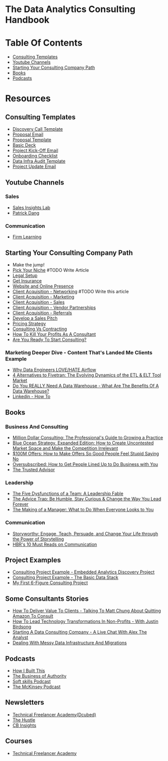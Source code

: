 # The Data Analytics Consulting Handbook

# Table Of Contents
- [Consulting Templates]()
- [Youtube Channels]()
- [Starting Your Consulting Company Path]()
- [Books]()
- [Podcasts]()
  
# Resources

## Consulting Templates

- [Discovery Call Template](https://docs.google.com/document/d/1aauhttNwj2uDcn0g04vS4UahgZ_JqNZ1mQbCHRvH71Q/edit)
- [Proposal Email](https://docs.google.com/document/d/1gwpgkQxfJ93D-c6uEJWQIL9BixTxfg6Lo_gYI5Zhr8o/edit)
- [Proposal Template](https://docs.google.com/document/d/18Kh7A41Y0Nh-1gnrz9dm5TImqcnyTsehtPQ0hyPHP4A/edit)
- [Basic Deck](https://www.canva.com/design/DAFy2NUMT0A/crG0CM016tnJ5UrYAfG8ew/edit)
- [Project Kick-Off Email](https://docs.google.com/document/d/1DGH8hx-6kUIh0z1bmMnJkU1CUxdxkY_IHAXbthDDCVY/edit)
- [Onboarding Checklist](https://docs.google.com/spreadsheets/d/1SwXRj7dY40Sr2pEhdqh30F-cRTpAicsZtLBJKQSA7vg/edit#gid=0)
- [Data Infra Audit Template](https://courses.technicalfreelanceracademy.com/courses/take/starting-6-7-figure-consulting/pdfs/46561785-data-infra-audit-example)
- [Project Update Email](https://docs.google.com/document/d/1FfJeYtzmvrR-1ZJ7iWmhmzOSf5dZInTkzGo2aTye7Ts/edit#heading=h.euhkduit0zl8)

## Youtube Channels

### Sales
- [Sales Insights Lab](https://www.youtube.com/@SalesInsightsLab/videos)
- [Patrick Dang](https://www.youtube.com/@patrickdang/videos)

### Communication
- [Firm Learning](https://www.youtube.com/@FirmLearning/videos)

## Starting Your Consulting Company Path

- Make the jump!
- [Pick Your Niche](https://courses.technicalfreelanceracademy.com/courses/take/starting-6-7-figure-consulting/lessons/44743530-finding-a-niche) #TODO Write Article
- [Legal Setup]()
- [Get Insurance]()
- [Website and Online Presence]()
- [Client Acquisition - Networking]() #TODO Write this article
- [Client Acquisition - Marketing](https://dcubed.substack.com/p/how-to-get-clients-as-a-consultant)
- [Client Acquisition - Sales](https://dcubed.substack.com/p/how-to-sell-your-data-consulting)
- [Client Acquisition - Vendor Partnerships](https://courses.technicalfreelanceracademy.com/courses/take/starting-6-7-figure-consulting/lessons/43080213-vendor-partnerships)
- [Client Acquisition - Referrals](https://courses.technicalfreelanceracademy.com/courses/take/starting-6-7-figure-consulting/lessons/48562280-using-client-referrals-to-sell)
- [Develop a Sales Pitch](https://blog.hubspot.com/sales/sales-pitch-examples)
- [Pricing Strategy](https://courses.technicalfreelanceracademy.com/courses/take/starting-6-7-figure-consulting/lessons/43080208-how-do-you-decide-your-pricing-strategy)
- [Consulting Vs Contracting](https://courses.technicalfreelanceracademy.com/courses/take/starting-6-7-figure-consulting/lessons/44743513-consulting-vs-contracting)
- [How To Kill Your Profits As A Consultant](https://dcubed.substack.com/p/how-to-kill-your-profits-as-a-data)
- [Are You Ready To Start Consulting?](https://courses.technicalfreelanceracademy.com/courses/take/starting-6-7-figure-consulting/lessons/42937320-intro-how-i-started-consulting)


### Marketing Deeper Dive - Content That's Landed Me Clients Example 
- [Why Data Engineers LOVE/HATE Airflow ](https://www.youtube.com/watch?v=h5X3124R61U)
- [4 Alternatives to Fivetran: The Evolving Dynamics of the ETL & ELT Tool Market](https://www.theseattledataguy.com/4-alternatives-to-fivetran-the-evolving-dynamics-of-the-etl-elt-tool-market/#page-content)
- [Do You REALLY Need A Data Warehouse - What Are The Benefits Of A Data Warehouse?](https://www.youtube.com/watch?v=0DsaafI1fTQ)
- [Linkedin - How To](https://courses.technicalfreelanceracademy.com/courses/take/starting-6-7-figure-consulting/lessons/48562365-marketing-walking-through-linkedin-posts)

## Books

### Business And Consulting
- [Million Dollar Consulting: The Professional's Guide to Growing a Practice](https://www.amazon.com/Million-Dollar-Consulting-Alan-Weiss/dp/0071622101)
- [Blue Ocean Strategy, Expanded Edition: How to Create Uncontested Market Space and Make the Competition Irrelevant](https://www.amazon.com/Blue-Ocean-Strategy-Expanded-Uncontested/dp/B089DM3GZ9/ref=sr_1_47?crid=38CTIZXFNLH54)
- [$100M Offers: How to Make Offers So Good People Feel Stupid Saying No](https://www.amazon.com/100M-Offers-People-Stupid-Saying/dp/B09BK52JFJ/ref=sr_1_11?crid=307SWR3ZUMOOT)
- [Oversubscribed: How to Get People Lined Up to Do Business with You](https://www.amazon.com/Oversubscribed-How-People-Lined-Business/dp/B085P1N7LR/ref=sr_1_1?crid=SY0FOXSLAE9W)
- [The Trusted Advisor](https://www.amazon.com/Trusted-Advisor-David-H-Maister-ebook/dp/B000FC0VWA/r)

### Leadership
- [The Five Dysfunctions of a Team: A Leadership Fable]([https://www.amazon.com/Storyworthy-Engage-Persuade-through-Storytelling-ebook/dp/B07CV2PFYJ](https://www.amazon.com/Five-Dysfunctions-of-Team-audiobook/dp/B000079XXR/ref=sr_1_31?crid=37DZSYSUD2LVH))
- [The Advice Trap: Be Humble, Stay Curious & Change the Way You Lead Forever](https://www.amazon.com/Advice-Trap-Humble-Curious-Forever-ebook/dp/B083YZTW4B)
- [The Making of a Manager: What to Do When Everyone Looks to You](https://www.amazon.com/Making-Manager-What-Everyone-Looks-ebook/dp/B079WNPRL2)

### Communication
- [Storyworthy: Engage, Teach, Persuade, and Change Your Life through the Power of Storytelling](https://www.amazon.com/Storyworthy-Engage-Persuade-through-Storytelling-ebook/dp/B07CV2PFYJ)
- [HBR's 10 Must Reads on Communication](https://www.amazon.com/Communication-featured-Necessary-Persuasion-Conger-ebook/dp/B00ATLM07Q/)


## Project Examples
- [Consulting Project Example - Embedded Analytics Discovery Project](https://courses.technicalfreelanceracademy.com/courses/take/starting-6-7-figure-consulting/lessons/49706934-consulting-project-example-embedded-analytics-discovery-project)
- [Consulting Project Example - The Basic Data Stack](https://courses.technicalfreelanceracademy.com/courses/take/starting-6-7-figure-consulting/lessons/50055262-consulting-project-example-the-basic-data-stack)
- [My First 6-Figure Consulting Project](https://dcubed.substack.com/p/my-first-6-figure-consulting-project)

## Some Consultants Stories
- [How To Deliver Value To Clients - Talking To Matt Chung About Quitting Amazon To Consult](https://www.youtube.com/watch?v=hF5ztrfkYMo)
- [How To Lead Technology Transformations In Non-Profits - With Justin Birdsong](https://youtube.com/live/BK0Ni-izQ-A)
- [Starting A Data Consulting Company - A Live Chat With Alex The Analyst](https://youtube.com/live/GC9HG39puDo)
- [Dealing With Messy Data Infrastructure And Migrations](https://www.youtube.com/watch?v=05qnK0OpOFM)

## Podcasts
- [How I Built This](https://www.npr.org/series/490248027/how-i-built-this)
- [The Business of Authority](https://podcasts.apple.com/us/podcast/the-business-of-authority/id1332689389)
- [Soft skills Podcast](https://softskills.audio/)
- [The McKinsey Podcast](https://podcasts.apple.com/us/podcast/the-mckinsey-podcast/id285260960?mt=2)


## Newsletters
- [Technical Freelancer Academy(Dcubed)](https://dcubed.substack.com/)
- [The Hustle](https://thehustle.co/daily/)
- [CB Insights](https://www.cbinsights.com/newsletter/)

  
## Courses
- [Technical Freelancer Academy](https://courses.technicalfreelanceracademy.com/courses/starting-6-7-figure-consulting)
